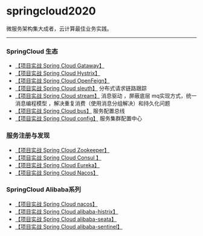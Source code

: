 # springcloud2020
微服务架构集大成者，云计算最佳业务实践。

---



### SpringCloud 生态

- [【项目实战 Spring Cloud  Gataway】]()   
- [【项目实战 Spring Cloud  Hystrix】]()      
- [【项目实战 Spring Cloud OpenFeign】]() 
- [【项目实战 Spring Cloud sleuth】]()  分布式请求链路跟踪
-  [【项目实战 Spring Cloud stream】]()  消息驱动 ，屏蔽底层 mq实现方式，统一消息编程模型 ，解决重复消费（使用消息分组解决）和持久化问题
- [【项目实战 Spring Cloud  bus】]()  服务配置总线
- [【项目实战 Spring Cloud  config】]()  服务集群配置中心 

### 服务注册与发现

- [【项目实战 Spring Cloud  Zookeeper】]()   
- [【项目实战 Spring Cloud  Consul 】]() 
- [【项目实战 Spring Cloud  Eureka】]()   
- [【项目实战 Spring Cloud  Nacos】]()   

### SpringCloud Alibaba系列

- [【项目实战 Spring Cloud  nacos】]()    
- [【项目实战 Spring Cloud  alibaba-histrix】]() 
- [【项目实战 Spring Cloud  alibaba-seata】]()   
- [【项目实战 Spring Cloud  alibaba-sentinel】]()    

